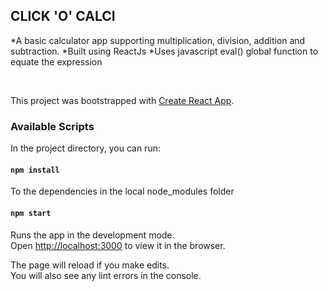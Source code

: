 ## CLICK 'O' CALCI

*A basic calculator app supporting multiplication, division, addition and subtraction.
*Built using ReactJs
*Uses javascript eval() global function to equate the expression


<br />

This project was bootstrapped with [Create React App](https://github.com/facebook/create-react-app).

### Available Scripts

In the project directory, you can run:

#### `npm install`

To the dependencies in the local node_modules folder<br />

#### `npm start`

Runs the app in the development mode.<br />
Open [http://localhost:3000](http://localhost:3000) to view it in the browser.

The page will reload if you make edits.<br />
You will also see any lint errors in the console.
